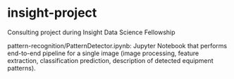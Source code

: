 # insight-project
Consulting project during Insight Data Science Fellowship

pattern-recognition/PatternDetector.ipynb: Jupyter Notebook that performs end-to-end pipeline for a single image (image processing, feature extraction, classification prediction, description of detected equipment patterns).